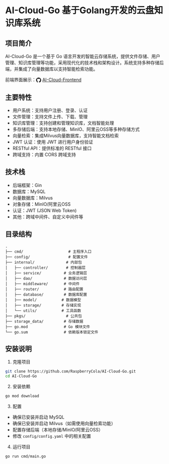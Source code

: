 # AI-Cloud-Go 基于Golang开发的云盘知识库系统

## 项目简介
AI-Cloud-Go 是一个基于 Go 语言开发的智能云存储系统，提供文件存储、用户管理、知识库管理等功能，采用现代化的技术栈和架构设计。系统支持多种存储后端，并集成了向量数据库以支持智能检索功能。

前端界面展示：<svg height="16" width="16" viewBox="0 0 16 16" fill="currentColor" style="display: inline-block; vertical-align: middle;">
<path fill-rule="evenodd" d="M8 0C3.58 0 0 3.58 0 8c0 3.54 2.29 6.53 5.47 7.59.4.07.55-.17.55-.38 0-.19-.01-.82-.01-1.49-2.01.37-2.53-.49-2.69-.94-.09-.23-.48-.94-.82-1.13-.28-.15-.68-.52-.01-.53.63-.01 1.08.58 1.23.82.72 1.21 1.87.87 2.33.66.07-.52.28-.87.51-1.07-1.78-.2-3.64-.89-3.64-3.95 0-.87.31-1.59.82-2.15-.08-.2-.36-1.02.08-2.12 0 0 .67-.21 2.2.82.64-.18 1.32-.27 2-.27.68 0 1.36.09 2 .27 1.53-1.04 2.2-.82 2.2-.82.44 1.1.16 1.92.08 2.12.51.56.82 1.27.82 2.15 0 3.07-1.87 3.75-3.65 3.95.29.25.54.73.54 1.48 0 1.07-.01 1.93-.01 2.2 0 .21.15.46.55.38A8.013 8.013 0 0016 8c0-4.42-3.58-8-8-8z"></path>
</svg> [AI-Cloud-Frontend](../AI-Cloud-Frontend)


## 主要特性
- 用户系统：支持用户注册、登录、认证
- 文件管理：支持文件上传、下载、管理
- 知识库管理：支持创建和管理知识库，文档智能处理
- 多存储后端：支持本地存储、MinIO、阿里云OSS等多种存储方式
- 向量检索：集成Milvus向量数据库，支持智能文档检索
- JWT 认证：使用 JWT 进行用户身份验证
- RESTful API：提供标准的 RESTful 接口
- 跨域支持：内置 CORS 跨域支持

## 技术栈
- 后端框架：Gin
- 数据库：MySQL
- 向量数据库：Milvus
- 对象存储：MinIO/阿里云OSS
- 认证：JWT (JSON Web Token)
- 其他：跨域中间件、自定义中间件等

## 目录结构
```
.
├── cmd/                    # 主程序入口
├── config/                 # 配置文件
├── internal/              # 内部包
│   ├── controller/        # 控制器层
│   ├── service/          # 业务逻辑层
│   ├── dao/              # 数据访问层
│   ├── middleware/       # 中间件
│   ├── router/           # 路由配置
│   ├── database/         # 数据库配置
│   ├── model/           # 数据模型
│   ├── storage/         # 存储实现
│   └── utils/           # 工具函数
├── pkgs/                  # 公共包
├── storage_data/         # 存储数据
├── go.mod                # Go 模块文件
└── go.sum                # 依赖版本锁定文件
```

## 安装说明
1. 克隆项目
```bash
git clone https://github.com/RaspberryCola/AI-Cloud-Go.git
cd AI-Cloud-Go
```

2. 安装依赖
```bash
go mod download
```

3. 配置
- 确保已安装并启动 MySQL
- 确保已安装并启动 Milvus（如需使用向量检索功能）
- 配置存储后端（本地存储/MinIO/阿里云OSS）
- 修改 `config/config.yaml` 中的相关配置

4. 运行项目
```bash
go run cmd/main.go
```
